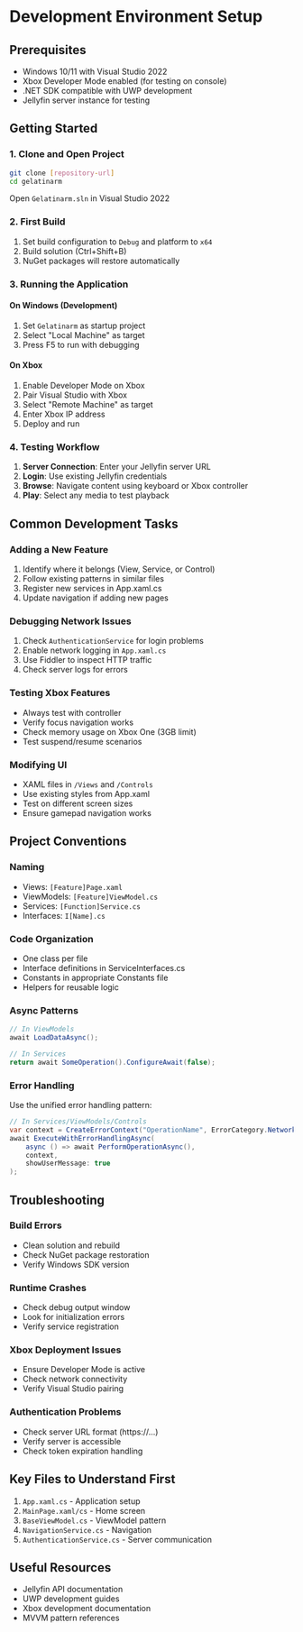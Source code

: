# Development Environment Setup

## Prerequisites
- Windows 10/11 with Visual Studio 2022
- Xbox Developer Mode enabled (for testing on console)
- .NET SDK compatible with UWP development
- Jellyfin server instance for testing

## Getting Started

### 1. Clone and Open Project
```bash
git clone [repository-url]
cd gelatinarm
```
Open `Gelatinarm.sln` in Visual Studio 2022

### 2. First Build
1. Set build configuration to `Debug` and platform to `x64`
2. Build solution (Ctrl+Shift+B)
3. NuGet packages will restore automatically

### 3. Running the Application

#### On Windows (Development)
1. Set `Gelatinarm` as startup project
2. Select "Local Machine" as target
3. Press F5 to run with debugging

#### On Xbox
1. Enable Developer Mode on Xbox
2. Pair Visual Studio with Xbox
3. Select "Remote Machine" as target
4. Enter Xbox IP address
5. Deploy and run

### 4. Testing Workflow
1. **Server Connection**: Enter your Jellyfin server URL
2. **Login**: Use existing Jellyfin credentials
3. **Browse**: Navigate content using keyboard or Xbox controller
4. **Play**: Select any media to test playback

## Common Development Tasks

### Adding a New Feature
1. Identify where it belongs (View, Service, or Control)
2. Follow existing patterns in similar files
3. Register new services in App.xaml.cs
4. Update navigation if adding new pages

### Debugging Network Issues
1. Check `AuthenticationService` for login problems
2. Enable network logging in `App.xaml.cs`
3. Use Fiddler to inspect HTTP traffic
4. Check server logs for errors

### Testing Xbox Features
- Always test with controller
- Verify focus navigation works
- Check memory usage on Xbox One (3GB limit)
- Test suspend/resume scenarios

### Modifying UI
- XAML files in `/Views` and `/Controls`
- Use existing styles from App.xaml
- Test on different screen sizes
- Ensure gamepad navigation works

## Project Conventions

### Naming
- Views: `[Feature]Page.xaml`
- ViewModels: `[Feature]ViewModel.cs`
- Services: `[Function]Service.cs`
- Interfaces: `I[Name].cs`

### Code Organization
- One class per file
- Interface definitions in ServiceInterfaces.cs
- Constants in appropriate Constants file
- Helpers for reusable logic

### Async Patterns
```csharp
// In ViewModels
await LoadDataAsync();

// In Services  
return await SomeOperation().ConfigureAwait(false);
```

### Error Handling
Use the unified error handling pattern:
```csharp
// In Services/ViewModels/Controls
var context = CreateErrorContext("OperationName", ErrorCategory.Network);
await ExecuteWithErrorHandlingAsync(
    async () => await PerformOperationAsync(),
    context,
    showUserMessage: true
);
```

## Troubleshooting

### Build Errors
- Clean solution and rebuild
- Check NuGet package restoration
- Verify Windows SDK version

### Runtime Crashes
- Check debug output window
- Look for initialization errors
- Verify service registration

### Xbox Deployment Issues
- Ensure Developer Mode is active
- Check network connectivity
- Verify Visual Studio pairing

### Authentication Problems
- Check server URL format (https://...)
- Verify server is accessible
- Check token expiration handling

## Key Files to Understand First
1. `App.xaml.cs` - Application setup
2. `MainPage.xaml/cs` - Home screen
3. `BaseViewModel.cs` - ViewModel pattern
4. `NavigationService.cs` - Navigation
5. `AuthenticationService.cs` - Server communication

## Useful Resources
- Jellyfin API documentation
- UWP development guides
- Xbox development documentation
- MVVM pattern references
